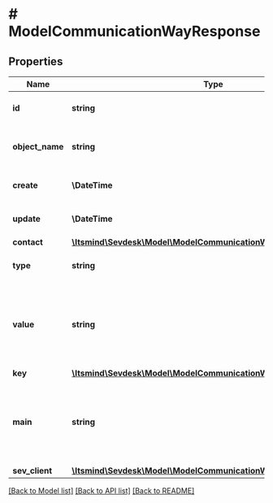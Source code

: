 # # ModelCommunicationWayResponse

## Properties

Name | Type | Description | Notes
------------ | ------------- | ------------- | -------------
**id** | **string** | The communication way id | [optional] [readonly]
**object_name** | **string** | The communication way object name | [optional] [readonly] [default to 'CommunicationWay']
**create** | **\DateTime** | Date of communication way creation | [optional] [readonly]
**update** | **\DateTime** | Date of last communication way update | [optional] [readonly]
**contact** | [**\Itsmind\Sevdesk\Model\ModelCommunicationWayResponseContact**](ModelCommunicationWayResponseContact.md) |  | [optional]
**type** | **string** | Type of the communication way | [optional] [readonly]
**value** | **string** | The value of the communication way.&lt;br&gt;       For example the phone number, e-mail address or website. | [optional] [readonly]
**key** | [**\Itsmind\Sevdesk\Model\ModelCommunicationWayResponseKey**](ModelCommunicationWayResponseKey.md) |  | [optional]
**main** | **string** | Defines whether the communication way is the main communication way for the contact. | [optional] [readonly]
**sev_client** | [**\Itsmind\Sevdesk\Model\ModelCommunicationWayResponseSevClient**](ModelCommunicationWayResponseSevClient.md) |  | [optional]

[[Back to Model list]](../../README.md#models) [[Back to API list]](../../README.md#endpoints) [[Back to README]](../../README.md)
